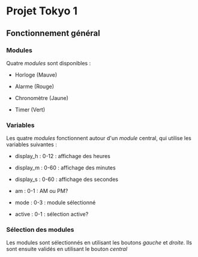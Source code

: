 # Projet Tokyo 1



## Fonctionnement général

### Modules

Quatre *modules* sont disponibles :

- Horloge (Mauve)

- Alarme (Rouge)

- Chronomètre (Jaune)

- Timer (Vert)

### Variables

Les quatre *modules* fonctionnent autour d'un *module* central, qui utilise les variables suivantes : 

- display_h : 0-12 : affichage des heures

- display_m : 0-60 : affichage des minutes

- display_s : 0-60 : affichage des secondes

- am : 0-1 : AM ou PM?

- mode : 0-3 :  module sélectionné

- active : 0-1 : sélection active? 

### Sélection des modules

Les modules sont sélectionnés en utilisant les boutons *gauche* et *droite*. Ils sont ensuite validés en utilisant le bouton *central*

